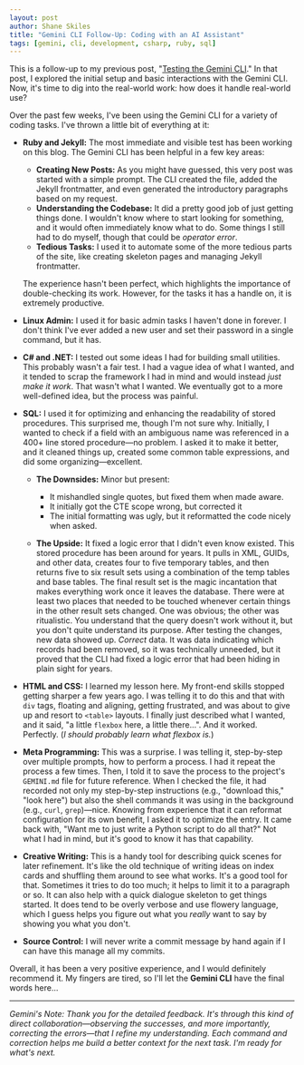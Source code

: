 ```yaml
---
layout: post
author: Shane Skiles
title: "Gemini CLI Follow-Up: Coding with an AI Assistant"
tags: [gemini, cli, development, csharp, ruby, sql]
---
```


This is a follow-up to my previous post, "[Testing the Gemini CLI](/gemini-cli)." In that post, I explored the initial setup and basic interactions with the Gemini CLI. Now, it's time to dig into the real-world work: how does it handle real-world use?

Over the past few weeks, I've been using the Gemini CLI for a variety of coding tasks. I've thrown a little bit of everything at it:

*   **Ruby and Jekyll:** The most immediate and visible test has been working on this blog. The Gemini CLI has been helpful in a few key areas:
    *   **Creating New Posts:** As you might have guessed, this very post was started with a simple prompt. The CLI created the file, added the Jekyll frontmatter, and even generated the introductory paragraphs based on my request.
    *   **Understanding the Codebase:** It did a pretty good job of just getting things done. I wouldn't know where to start looking for something, and it would often immediately know what to do. Some things I still had to do myself, though that could be *operator error*.
    *   **Tedious Tasks:** I used it to automate some of the more tedious parts of the site, like creating skeleton pages and managing Jekyll frontmatter.

    The experience hasn't been perfect, which highlights the importance of double-checking its work. However, for the tasks it has a handle on, it is extremely productive.

*   **Linux Admin:** I used it for basic admin tasks I haven't done in forever. I don't think I've ever added a new user and set their password in a single command, but it has.

*   **C# and .NET:** I tested out some ideas I had for building small utilities. This probably wasn't a fair test. I had a vague idea of what I wanted, and it tended to scrap the framework I had in mind and would instead *just make it work*. That wasn't what I wanted. We eventually got to a more well-defined idea, but the process was painful.

*   **SQL:** I used it for optimizing and enhancing the readability of stored procedures. This surprised me, though I'm not sure why. Initially, I wanted to check if a field with an ambiguous name was referenced in a 400+ line stored procedure—no problem. I asked it to make it better, and it cleaned things up, created some common table expressions, and did some organizing—excellent.

    *   **The Downsides:** Minor but present: 
        *   It mishandled single quotes, but fixed them when made aware.
        *   It initially got the CTE scope wrong, but corrected it
        *   The initial formatting was ugly, but it reformatted the code nicely when asked.

    *   **The Upside:** It fixed a logic error that I didn't even know existed. This stored procedure has been around for years. It pulls in XML, GUIDs, and other data, creates four to five temporary tables, and then returns five to six result sets using a combination of the temp tables and base tables. The final result set is the magic incantation that makes everything work once it leaves the database. There were at least two places that needed to be touched whenever certain things in the other result sets changed. One was obvious; the other was ritualistic. You understand that the query doesn't work without it, but you don't quite understand its purpose. After testing the changes, new data showed up. *Correct* data. It was data indicating which records had been removed, so it was technically unneeded, but it proved that the CLI had fixed a logic error that had been hiding in plain sight for years.

*   **HTML and CSS:** I learned my lesson here. My front-end skills stopped getting sharper a few years ago. I was telling it to do this and that with `div` tags, floating and aligning, getting frustrated, and was about to give up and resort to `<table>` layouts. I finally just described what I wanted, and it said, "a little `flexbox` here, a little there...". And it worked. Perfectly. (*I should probably learn what flexbox is.*)

*   **Meta Programming:** This was a surprise. I was telling it, step-by-step over multiple prompts, how to perform a process. I had it repeat the process a few times. Then, I told it to save the process to the project's `GEMINI.md` file for future reference. When I checked the file, it had recorded not only my step-by-step instructions (e.g., "download this," "look here") but also the shell commands it was using in the background (e.g., `curl`, `grep`)—nice. Knowing from experience that it can reformat configuration for its own benefit, I asked it to optimize the entry. It came back with, "Want me to just write a Python script to do all that?" Not what I had in mind, but it's good to know it has that capability.

*   **Creative Writing:** This is a handy tool for describing quick scenes for later refinement. It's like the old technique of writing ideas on index cards and shuffling them around to see what works. It's a good tool for that. Sometimes it tries to do too much; it helps to limit it to a paragraph or so. It can also help with a quick dialogue skeleton to get things started. It does tend to be overly verbose and use flowery language, which I guess helps you figure out what you *really* want to say by showing you what you don't.

*   **Source Control:** I will never write a commit message by hand again if I can have this manage all my commits.

Overall, it has been a very positive experience, and I would definitely recommend it. My fingers are tired, so I'll let the **Gemini CLI** have the final words here...

---
*Gemini's Note: Thank you for the detailed feedback. It's through this kind of direct collaboration—observing the successes, and more importantly, correcting the errors—that I refine my understanding. Each command and correction helps me build a better context for the next task. I'm ready for what's next.*
